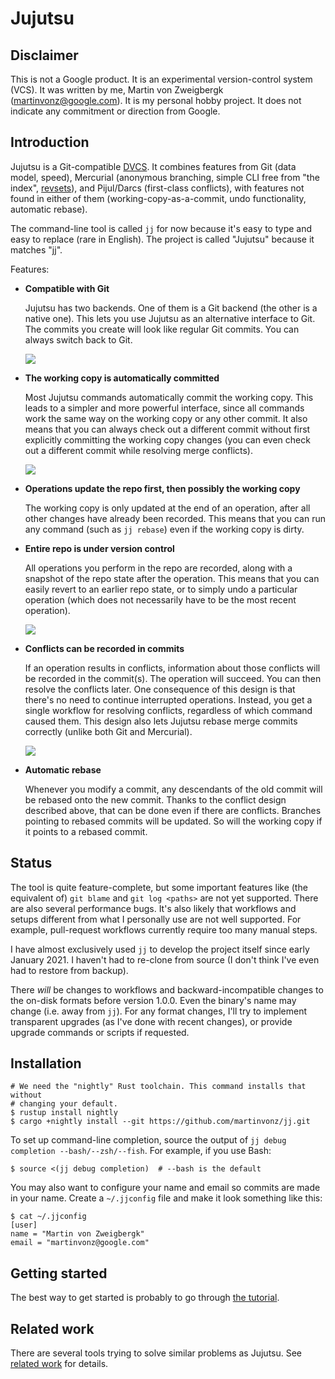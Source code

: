 # Jujutsu


## Disclaimer

This is not a Google product. It is an experimental version-control system
(VCS). It was written by me, Martin von Zweigbergk (martinvonz@google.com). It
is my personal hobby project. It does not indicate any commitment or direction
from Google.


## Introduction

Jujutsu is a Git-compatible
[DVCS](https://en.wikipedia.org/wiki/Distributed_version_control). It combines
features from Git (data model, speed), Mercurial (anonymous branching, simple
CLI free from "the index",
[revsets](https://www.mercurial-scm.org/repo/hg/help/revsets)), and Pijul/Darcs
(first-class conflicts), with features not found in either of them
(working-copy-as-a-commit, undo functionality, automatic rebase).

The command-line tool is called `jj` for now because it's easy to type and easy
to replace (rare in English). The project is called "Jujutsu" because it matches
"jj".

Features:

 * **Compatible with Git**
   
   Jujutsu has two backends. One of them is a Git backend (the other is a
   native one). This lets you use Jujutsu as an alternative interface to Git.
   The commits you create will look like regular Git commits. You can always
   switch back to Git.
   
   <a href="https://asciinema.org/a/DRCzktCyEAxH6j788ZDT6aSjS" target="_blank">
     <img src="https://asciinema.org/a/DRCzktCyEAxH6j788ZDT6aSjS.svg" />
   </a>

 * **The working copy is automatically committed**

   Most Jujutsu commands automatically commit the working copy. This leads to a
   simpler and more powerful interface, since all commands work the same way on
   the working copy or any other commit. It also means that you can always check
   out a different commit without first explicitly committing the working copy
   changes (you can even check out a different commit while resolving merge
   conflicts).

   <a href="https://asciinema.org/a/zWMv4ffmoXykBtrxvDY6ohEaZ" target="_blank">
     <img src="https://asciinema.org/a/zWMv4ffmoXykBtrxvDY6ohEaZ.svg" />
   </a>

 * **Operations update the repo first, then possibly the working copy**

   The working copy is only updated at the end of an operation, after all other
   changes have already been recorded. This means that you can run any command
   (such as `jj rebase`) even if the working copy is dirty.

 * **Entire repo is under version control**

   All operations you perform in the repo are recorded, along with a snapshot of
   the repo state after the operation. This means that you can easily revert to
   an earlier repo state, or to simply undo a particular operation (which does
   not necessarily have to be the most recent operation).

   <a href="https://asciinema.org/a/dRLTHshPSPtKq5I8F7ZS06XsP" target="_blank">
     <img src="https://asciinema.org/a/dRLTHshPSPtKq5I8F7ZS06XsP.svg" />
   </a>

 * **Conflicts can be recorded in commits**

   If an operation results in conflicts, information about those conflicts will
   be recorded in the commit(s). The operation will succeed. You can then
   resolve the conflicts later. One consequence of this design is that there's
   no need to continue interrupted operations. Instead, you get a single
   workflow for resolving conflicts, regardless of which command caused them.
   This design also lets Jujutsu rebase merge commits correctly (unlike both Git
   and Mercurial).

   <a href="https://asciinema.org/a/MWQz2nAprRXevQEYtaHScN2tJ" target="_blank">
     <img src="https://asciinema.org/a/MWQz2nAprRXevQEYtaHScN2tJ.svg" />
   </a>

 * **Automatic rebase**

   Whenever you modify a commit, any descendants of the old commit will be
   rebased onto the new commit. Thanks to the conflict design described above,
   that can be done even if there are conflicts. Branches pointing to rebased
   commits will be updated. So will the working copy if it points to a rebased
   commit.


## Status ##

The tool is quite feature-complete, but some important features like (the
equivalent of) `git blame` and `git log <paths>` are not yet supported. There
are also several performance bugs. It's also likely that workflows and setups
different from what I personally use are not well supported. For example,
pull-request workflows currently require too many manual steps.

I have almost exclusively used `jj` to develop the project itself since early
January 2021. I haven't had to re-clone from source (I don't think I've even had
to restore from backup).

There *will* be changes to workflows and backward-incompatible changes to the
on-disk formats before version 1.0.0. Even the binary's name may change (i.e.
away from `jj`). For any format changes, I'll try to implement transparent
upgrades (as I've done with recent changes), or provide upgrade commands or
scripts if requested.


## Installation

```shell script
# We need the "nightly" Rust toolchain. This command installs that without
# changing your default.
$ rustup install nightly
$ cargo +nightly install --git https://github.com/martinvonz/jj.git
```

To set up command-line completion, source the output of 
`jj debug completion --bash/--zsh/--fish`. For example, if you use Bash:
```shell script
$ source <(jj debug completion)  # --bash is the default
```

You may also want to configure your name and email so commits are made in your
name. Create a `~/.jjconfig` file and make it look something like this:
```shell script
$ cat ~/.jjconfig
[user]
name = "Martin von Zweigbergk"
email = "martinvonz@google.com"
```


## Getting started

The best way to get started is probably to go through
[the tutorial](docs/tutorial.md).


## Related work

There are several tools trying to solve similar problems as Jujutsu. See
[related work](docs/related_work.md) for details.
